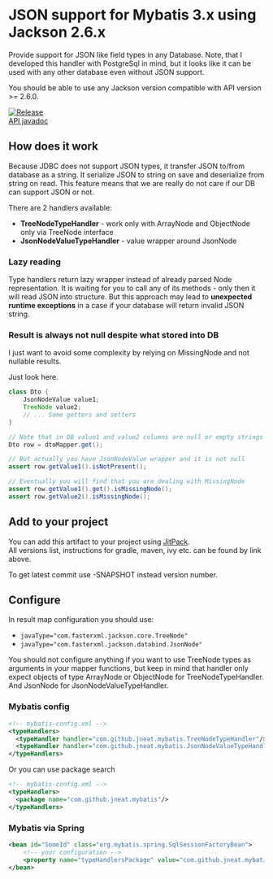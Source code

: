 # JSON support for Mybatis 3.x using Jackson 2.6.x

Provide support for JSON like field types in any Database.
Note, that I developed this handler with PostgreSql in mind, 
but it looks like it can be used with any other database even without JSON support.

You should be able to use any Jackson version compatible with API version >= 2.6.0.

[![Release](https://jitpack.io/v/jneat/mybatis-jackson.svg)](https://jitpack.io/#jneat/mybatis-jackson)  
[API javadoc](https://jitpack.io/com/github/jneat/mybatis-jackson/-SNAPSHOT/javadoc/)

## How does it work
Because JDBC does not support JSON types, it transfer JSON to/from database as a string.
It serialize JSON to string on save and deserialize from string on read.
This feature means that we are really do not care if our DB can support JSON or not.

There are 2 handlers available:

* __TreeNodeTypeHandler__ - work only with ArrayNode and ObjectNode only via TreeNode interface
* __JsonNodeValueTypeHandler__ - value wrapper around JsonNode

### Lazy reading
Type handlers return lazy wrapper instead of already parsed Node representation.
It is waiting for you to call any of its methods - only then it will read JSON into structure.
But this approach may lead to **unexpected runtime exceptions** in a case if your database will return
invalid JSON string.

### Result is always not null despite what stored into DB
I just want to avoid some complexity by relying on MissingNode and not nullable results.

Just look here.
```java
class Dto {
    JsonNodeValue value1;
    TreeNode value2;
    // ... Some getters and setters
}

// Note that in DB value1 and value2 columns are null or empty strings
Dto row = dtoMapper.get();

// But actually you have JsonNodeValue wrapper and it is not null 
assert row.getValue1().isNotPresent();

// Eventually you will find that you are dealing with MissingNode
assert row.getValue1().get().isMissingNode();
assert row.getValue2().isMissingNode();

```

## Add to your project
You can add this artifact to your project using [JitPack](https://jitpack.io/#jneat/mybatis-jackson).  
All versions list, instructions for gradle, maven, ivy etc. can be found by link above.

To get latest commit use -SNAPSHOT instead version number.

## Configure
In result map configuration you should use: 

* `javaType="com.fasterxml.jackson.core.TreeNode"`
* `javaType="com.fasterxml.jackson.databind.JsonNode"`

You should not configure anything if you want to use TreeNode types as arguments in your mapper
functions, but keep in mind that handler only expect objects of type ArrayNode or ObjectNode
for TreeNodeTypeHandler. And JsonNode for JsonNodeValueTypeHandler.


### Mybatis config
```xml
<!-- mybatis-config.xml -->
<typeHandlers>
  <typeHandler handler="com.github.jneat.mybatis.TreeNodeTypeHandler"/>
  <typeHandler handler="com.github.jneat.mybatis.JsonNodeValueTypeHandler"/>
</typeHandlers>
```

Or you can use package search

```xml
<!-- mybatis-config.xml -->
<typeHandlers>
  <package name="com.github.jneat.mybatis"/>
</typeHandlers>
```

### Mybatis via Spring
```xml
<bean id="SomeId" class="org.mybatis.spring.SqlSessionFactoryBean">
    <!-- your configuration -->
    <property name="typeHandlersPackage" value="com.github.jneat.mybatis" />
</bean>
```